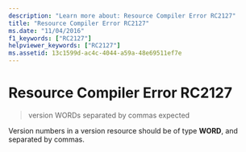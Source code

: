```yaml
---
description: "Learn more about: Resource Compiler Error RC2127"
title: "Resource Compiler Error RC2127"
ms.date: "11/04/2016"
f1_keywords: ["RC2127"]
helpviewer_keywords: ["RC2127"]
ms.assetid: 13c1599d-ac4c-4044-a59a-48e69511ef7e
---
```

# Resource Compiler Error RC2127

> version WORDs separated by commas expected

Version numbers in a version resource should be of type **WORD**, and separated by commas.
